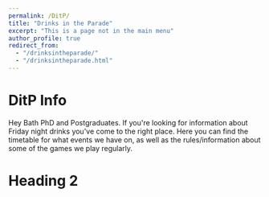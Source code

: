 ```yaml
---
permalink: /DitP/
title: "Drinks in the Parade"
excerpt: "This is a page not in the main menu"
author_profile: true
redirect_from: 
  - "/drinksintheparade/"
  - "/drinksintheparade.html"
---
```



DitP Info
======

Hey Bath PhD and Postgraduates. If you're looking for information about Friday night drinks you've come to the right place. Here you can find the timetable for what events we have on, as well as the rules/information about some of the games we play regularly. 

Heading 2
======
